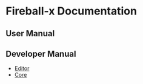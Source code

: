 # Fireball-x Documentation

## User Manual

## Developer Manual

 - [Editor](editor/README.md)
 - [Core](core/README.md)

